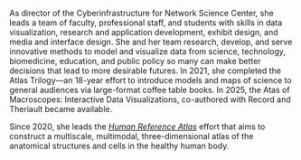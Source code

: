 As director of the Cyberinfrastructure for Network Science Center, she leads a team of faculty, professional staff, and students with skills in data visualization, research and application development, exhibit design, and media and interface design. She and her team research, develop, and serve innovative methods to model and visualize data from science, technology, biomedicine, education, and public policy so many can make better decisions that lead to more desirable futures. In 2021, she completed the Atlas Trilogy—an 18-year effort to introduce models and maps of science to general audiences via large-format coffee table books. In 2025, the Atas of Macroscopes: Interactive Data Visualizations, co-authored with Record and Theriault became available.

Since 2020, she leads the [*Human Reference Atlas*](https://humanatlas.io "Human Reference Atlas site") effort that aims to construct a multiscale, multimodal, three-dimensional atlas of the anatomical structures and cells in the healthy human body.
